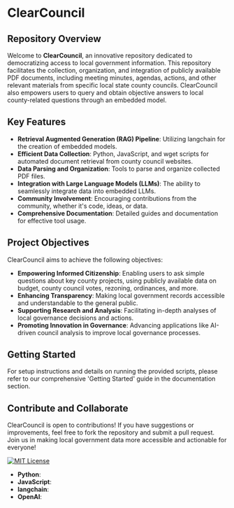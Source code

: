 # ClearCouncil

## Repository Overview

Welcome to **ClearCouncil**, an innovative repository dedicated to democratizing access to local government information. This repository facilitates the collection, organization, and integration of publicly available PDF documents, including meeting minutes, agendas, actions, and other relevant materials from specific local state county councils. ClearCouncil also empowers users to query and obtain objective answers to local county-related questions through an embedded model.

## Key Features

- **Retrieval Augmented Generation (RAG) Pipeline**: Utilizing langchain for the creation of embedded models.
- **Efficient Data Collection**: Python, JavaScript, and wget scripts for automated document retrieval from county council websites.
- **Data Parsing and Organization**: Tools to parse and organize collected PDF files.
- **Integration with Large Language Models (LLMs)**: The ability to seamlessly integrate data into embedded LLMs.
- **Community Involvement**: Encouraging contributions from the community, whether it's code, ideas, or data.
- **Comprehensive Documentation**: Detailed guides and documentation for effective tool usage.

## Project Objectives

ClearCouncil aims to achieve the following objectives:

- **Empowering Informed Citizenship**: Enabling users to ask simple questions about key county projects, using publicly available data on budget, county council votes, rezoning, ordinances, and more.
- **Enhancing Transparency**: Making local government records accessible and understandable to the general public.
- **Supporting Research and Analysis**: Facilitating in-depth analyses of local governance decisions and actions.
- **Promoting Innovation in Governance**: Advancing applications like AI-driven council analysis to improve local governance processes.

## Getting Started

For setup instructions and details on running the provided scripts, please refer to our comprehensive 'Getting Started' guide in the documentation section.

## Contribute and Collaborate

ClearCouncil is open to contributions! If you have suggestions or improvements, feel free to fork the repository and submit a pull request. Join us in making local government data more accessible and actionable for everyone!

[![MIT License](https://img.shields.io/badge/License-MIT-blue.svg)](LICENSE)

- **Python**: <i class="fab fa-python"></i>
- **JavaScript**: <i class="fab fa-js"></i>
- **langchain**: <i class="fab fa-langchain"></i>
- **OpenAI**: <i class="fab fa-openai"></i>
